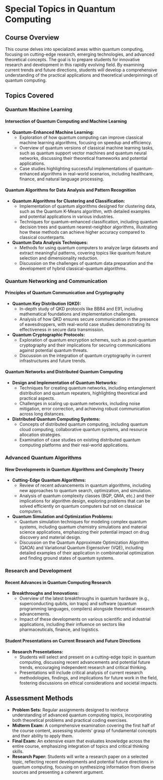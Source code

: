 # Special Topics in Quantum Computing

## Course Overview

This course delves into specialized areas within quantum computing, focusing on cutting-edge research, emerging technologies, and advanced theoretical concepts. The goal is to prepare students for innovative research and development in this rapidly evolving field. By examining current trends and future directions, students will develop a comprehensive understanding of the practical applications and theoretical underpinnings of quantum computing.

## Topics Covered

### Quantum Machine Learning

#### **Intersection of Quantum Computing and Machine Learning**
- **Quantum-Enhanced Machine Learning:**
  - Exploration of how quantum computing can improve classical machine learning algorithms, focusing on speedup and efficiency.
  - Overview of quantum versions of classical machine learning tasks, such as quantum support vector machines and quantum neural networks, discussing their theoretical frameworks and potential applications.
  - Case studies highlighting successful implementations of quantum-enhanced algorithms in real-world scenarios, including healthcare, finance, and natural language processing.

#### **Quantum Algorithms for Data Analysis and Pattern Recognition**
- **Quantum Algorithms for Clustering and Classification:**
  - Implementation of quantum algorithms designed for clustering data, such as the Quantum K-Means algorithm, with detailed examples and potential applications in various industries.
  - Techniques for quantum-enhanced classification, including quantum decision trees and quantum nearest-neighbor algorithms, illustrating how these methods can achieve higher accuracy compared to classical counterparts.
- **Quantum Data Analysis Techniques:**
  - Methods for using quantum computers to analyze large datasets and extract meaningful patterns, covering topics like quantum feature selection and dimensionality reduction.
  - Discussion on the challenges of quantum data preparation and the development of hybrid classical-quantum algorithms.

### Quantum Networking and Communication

#### **Principles of Quantum Communication and Cryptography**
- **Quantum Key Distribution (QKD):**
  - In-depth study of QKD protocols like BB84 and E91, including mathematical foundations and implementation challenges.
  - Analysis of how QKD ensures secure communication in the presence of eavesdroppers, with real-world case studies demonstrating its effectiveness in secure data transmission.
- **Quantum Cryptographic Protocols:**
  - Exploration of quantum encryption schemes, such as post-quantum cryptography and their implications for securing communications against potential quantum threats.
  - Discussion on the integration of quantum cryptography in current infrastructures and future trends.

#### **Quantum Networks and Distributed Quantum Computing**
- **Design and Implementation of Quantum Networks:**
  - Techniques for creating quantum networks, including entanglement distribution and quantum repeaters, highlighting theoretical and practical aspects.
  - Challenges in scaling up quantum networks, including noise mitigation, error correction, and achieving robust communication across long distances.
- **Distributed Quantum Computing Systems:**
  - Concepts of distributed quantum computing, including quantum cloud computing, collaborative quantum systems, and resource allocation strategies.
  - Examination of case studies on existing distributed quantum computing platforms and their real-world applications.

### Advanced Quantum Algorithms

#### **New Developments in Quantum Algorithms and Complexity Theory**
- **Cutting-Edge Quantum Algorithms:**
  - Review of recent advancements in quantum algorithms, including new approaches to quantum search, optimization, and simulation.
  - Analysis of quantum complexity classes (BQP, QMA, etc.) and their implications for algorithm design, exploring problems that can be solved efficiently on quantum computers but not on classical computers.
- **Quantum Simulation and Optimization Problems:**
  - Quantum simulation techniques for modeling complex quantum systems, including quantum chemistry simulations and material science applications, emphasizing their potential impact on drug discovery and material design.
  - Discussion on the Quantum Approximate Optimization Algorithm (QAOA) and Variational Quantum Eigensolver (VQE), including detailed examples of their application in combinatorial optimization and finding ground states of quantum systems.

### Research and Development

#### **Recent Advances in Quantum Computing Research**
- **Breakthroughs and Innovations:**
  - Overview of the latest breakthroughs in quantum hardware (e.g., superconducting qubits, ion traps) and software (quantum programming languages, compilers) alongside theoretical research advancements.
  - Impact of these developments on various scientific and industrial applications, including their influence on sectors like pharmaceuticals, finance, and logistics.

#### **Student Presentations on Current Research and Future Directions**
- **Research Presentations:**
  - Students will select and present on a cutting-edge topic in quantum computing, discussing recent advancements and potential future trends, encouraging independent research and critical thinking.
  - Presentations will include critical analysis of current research methodologies, findings, and implications for future work in the field, fostering discussions on ethical considerations and societal impacts.

## Assessment Methods

- **Problem Sets:** Regular assignments designed to reinforce understanding of advanced quantum computing topics, incorporating both theoretical problems and practical coding exercises.
- **Midterm Exam:** A comprehensive examination covering the first half of the course content, assessing students’ grasp of fundamental concepts and their ability to apply them.
- **Final Exam:** An extensive exam that evaluates knowledge across the entire course, emphasizing integration of topics and critical thinking skills.
- **Research Paper:** Students will write a research paper on a selected topic, reflecting recent developments and potential future directions in quantum computing, focusing on synthesizing information from diverse sources and presenting a coherent argument.
